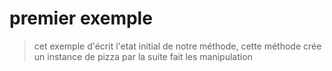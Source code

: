 # premier exemple
> cet exemple d'écrit l'etat initial de notre méthode, cette méthode crée un instance de pizza par la suite fait les manipulation